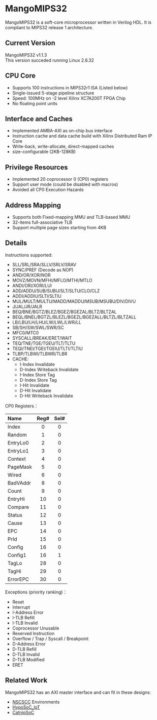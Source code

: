 # MangoMIPS32
MangoMIPS32 is a soft-core microprocessor written in Verilog HDL. It is compliant to MIPS32 release 1 architecture.

## Current Version
MangoMIPS32 v1.1.3  
This version succeded running Linux 2.6.32

## CPU Core 
- Supports 100 instructions in MIPS32r1 ISA (Listed below)
- Single-issued 5-stage pipeline structure
- Speed: 100MHz on -2 level Xilinx XC7A200T FPGA Chip
- No floating point units

## Interface and Caches
- Implemented AMBA-AXI as on-chip bus interface
- Instruction cache and data cache build with Xilinx Distributed Ram IP Core 
- Write-back, write-allocate, direct-mapped caches
- size-configurable (2KB-128KB)

## Privilege Resources
- Implemented 20 coprocessor 0 (CP0) registers
- Support user mode (could be disabled with macros)
- Avoided all CP0 Execution Hazards

## Address Mapping
- Supports both Fixed-mapping MMU and TLB-based MMU
- 32-items full-associative TLB
- Support multiple page sizes starting from 4KB

## Details
Instructions supported:
- SLL/SRL/SRA/SLLV/SRLV/SRAV
- SYNC/PREF (Decode as NOP)
- AND/OR/XOR/NOR
- MOVZ/MOVN/MFHI/MFLO/MTHI/MTLO
- ANDI/ORI/XORI/LUI
- ADD/ADDU/SUB/SUBU/SLT/SLTU/CLO/CLZ
- ADDI/ADDIU/SLTI/SLTIU
- MUL/MULT/MULTU/MADD/MADDU/MSUB/MSUBU/DIV/DIVU
- J/JAL/JR/JALR
- BEQ/BNE/BGTZ/BLEZ/BGEZ/BGEZAL/BLTZ/BLTZAL
- BEQL/BNEL/BGTZL/BLEZL/BGEZL/BGEZALL/BLTZL/BLTZALL
- LB/LBU/LH/LHU/LW/LWL/LWR/LL
- SB/SH/SW/SWL/SWR/SC
- MFC0/MTC0
- SYSCALL/BREAK/ERET/WAIT
- TEQ/TNE/TGE/TGEU/TLT/TLTU
- TEQI/TNEI/TGEI/TGEIU/TLTI/TLTIU
- TLBP/TLBWI/TLBWR/TLBR
- CACHE:  
  - I-Index Invalidate  
  - D-Index Writeback Invalidate  
  - I-Index Store Tag  
  - D-Index Store Tag  
  - I-Hit Invalidate  
  - D-Hit Invalidate  
  - D-Hit Writeback Invalidate  

CP0 Registers：  

|   Name   |Reg#|Sel#|  
|:---------|:--:|:--:|  
| Index    | 0  | 0  |
| Random   | 1  | 0  |
| EntryLo0 | 2  | 0  |
| EntryLo1 | 3  | 0  |
| Context  | 4  | 0  |
| PageMask | 5  | 0  |
| Wired    | 6  | 0  |
| BadVAddr | 8  | 0  |
| Count    | 9  | 0  |
| EntryHi  | 10 | 0  |
| Compare  | 11 | 0  |
| Status   | 12 | 0  |
| Cause    | 13 | 0  |
| EPC      | 14 | 0  |
| PrId     | 15 | 0  |
| Config   | 16 | 0  |
| Config1  | 16 | 1  |
| TagLo    | 28 | 0  |
| TagHi    | 29 | 0  |
| ErrorEPC | 30 | 0  |

Exceptions (priority ranking)：
- Reset
- Interrupt
- I-Address Error
- I-TLB Refill
- I-TLB Invalid
- Coprocessor Unusable
- Reserved Instruction
- Overflow / Trap / Syscall / Breakpoint
- D-Address Error
- D-TLB Refill
- D-TLB Invalid
- D-TLB Modified
- ERET

## Related Work
MangoMIPS32 has an AXI master interface and can fit in these designs:
- [NSCSCC](http://www.nscscc.org/) Environments
- [HypoSoC_IoT](https://github.com/hitwh-nscscc/hyposoc_iot)
- [CatnipSoC](https://github.com/RickyTino/CatnipSoC)
